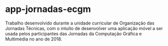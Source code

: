# app-jornadas-ecgm
Trabalho desenvolvido durante a unidade curricular de Organização das Jornadas Técnicas, com o intuito de desenvolver uma aplicação móvel a ser usada pelos participantes das Jornadas da Computação Gráfica e Multimédia no ano de 2018.
